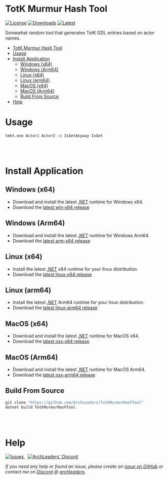 # TotK Murmur Hash Tool

[![License](https://img.shields.io/badge/License-MIT-blue.svg?logo=github&logoColor=5751ff&labelColor=2A2C33&color=5751ff&style=for-the-badge)](https://github.com/ArchLeaders/TotkMurmurHashTool/blob/master/License.md) [![Downloads](https://img.shields.io/github/downloads/ArchLeaders/TotkMurmurHashTool/total?label=downloads&logo=github&logoColor=37c75e&labelColor=2A2C33&color=37c75e&style=for-the-badge)](https://github.com/ArchLeaders/TotkMurmurHashTool/releases) [![Latest](https://img.shields.io/github/v/tag/ArchLeaders/TotkMurmurHashTool?label=Release&logo=github&logoColor=324fff&color=324fff&labelColor=2A2C33&style=for-the-badge)](https://github.com/ArchLeaders/TotkMurmurHashTool/releases/latest)

Somewhat random tool that generates TotK GDL entries based on actor names.

- [TotK Murmur Hash Tool](#totk-murmur-hash-tool)
- [Usage](#usage)
- [Install Application](#install-application)
  - [Windows (x64)](#windows-x64)
  - [Windows (Arm64)](#windows-arm64)
  - [Linux (x64)](#linux-x64)
  - [Linux (arm64)](#linux-arm64)
  - [MacOS (x64)](#macos-x64)
  - [MacOS (Arm64)](#macos-arm64)
  - [Build From Source](#build-from-source)
- [Help](#help)


# Usage

```
tmht.exe Actor1 Actor2 -c IsGetAnyway IsGet
```

<br>
<br>

# Install Application

## Windows (x64)

- Download and install the latest [.NET](https://dotnet.microsoft.com/en-us/download/dotnet/latest) runtime for Windows x64.
- Download the [latest win-x64 release](https://github.com/ArchLeaders/TotkMurmurHashTool/releases/latest/download/TotkMurmurHashTool-win-x64.zip)

## Windows (Arm64)

- Download and install the latest [.NET](https://dotnet.microsoft.com/en-us/download/dotnet/latest) runtime for Windows Arm64.
- Download the [latest arm-x64 release](https://github.com/ArchLeaders/TotkMurmurHashTool/releases/latest/download/TotkMurmurHashTool-win-arm64.zip)

## Linux (x64)

- Install the latest [.NET](https://dotnet.microsoft.com/en-us/download/dotnet/latest) x64 runtime for your linux distribution.
- Download the [latest linux-x64 release](https://github.com/ArchLeaders/TotkMurmurHashTool/releases/latest/download/TotkMurmurHashTool-linux-x64.zip)

## Linux (arm64)

- Install the latest [.NET](https://dotnet.microsoft.com/en-us/download/dotnet/latest) Arm64 runtime for your linux distribution.
- Download the [latest linux-arm64 release](https://github.com/ArchLeaders/TotkMurmurHashTool/releases/latest/download/TotkMurmurHashTool-linux-arm64.zip)

## MacOS (x64)

- Download and install the latest [.NET](https://dotnet.microsoft.com/en-us/download/dotnet/latest) runtime for MacOS x64.
- Download the [latest osx-x64 release](https://github.com/ArchLeaders/TotkMurmurHashTool/releases/latest/download/TotkMurmurHashTool-osx-x64.zip)

## MacOS (Arm64)

- Download and install the latest [.NET](https://dotnet.microsoft.com/en-us/download/dotnet/latest) runtime for MacOS Arm64.
- Download the [latest osx-arm64 release](https://github.com/ArchLeaders/TotkMurmurHashTool/releases/latest/download/TotkMurmurHashTool-osx-arm64.zip)

## Build From Source

```powershell
git clone "https://github.com/ArchLeaders/TotkMurmurHashTool"
dotnet build TotkMurmurHashTool
```

<br>
<br>

# Help

<a href="https://github.com/ArchLeaders/TotkMurmurHashTool/issues">
  <img src="https://img.shields.io/github/issues/ArchLeaders/TotkMurmurHashTool?style=for-the-badge&logoColor=c71b42&color=c71b42&labelColor=2A2C33&logo=github&label=Issues" alt="Issues"/>
</a> &nbsp;
<a href="https://discord.gg/cbA3AWwfJj">
  <img src="https://img.shields.io/discord/825161394663456799?style=for-the-badge&logoColor=37C75E&color=37C75E&labelColor=2A2C33&logo=discord&label=discord" alt="ArchLeaders' Discord"/>
</a>

*If you need any help or found an issue, please create an [issue on GitHub](https://github.com/ArchLeaders/TotkMurmurHashTool/issues) or contact me on [Discord](https://discord.gg/8Saj6tTkNB) @ [archleaders](https://discord.com/users/728823685015797770).*